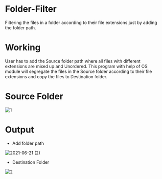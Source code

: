 # Folder-Filter
Filtering the files in a folder according to their file extensions just by adding the folder path.
# Working
User has to add the Source folder path where all files with different extensions are mixed up and Unordered. This program with help of OS module will segregate the files in the Source folder according to their file extensions and copy the files to Destination folder.
# Source Folder
![1](https://user-images.githubusercontent.com/86179660/122684980-6c26bb80-d226-11eb-9cc1-457eee07d4f9.jpg)
# Output

* Add folder path

![2021-06-21 (2)](https://user-images.githubusercontent.com/86179660/122685023-b60fa180-d226-11eb-9430-19909a4035fb.png)

* Destination Folder 

![2](https://user-images.githubusercontent.com/86179660/122684990-819be580-d226-11eb-98c2-05f2beb8594c.jpg)
